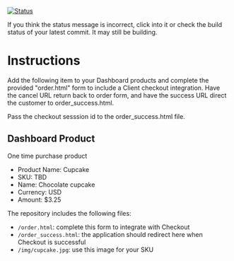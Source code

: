 [![Status](https://img.shields.io/badge/status-SUBMITTABLE%20COMMIT:%20082eb94ad736cd559de6ea302554f80f01498a29-brightgreen.svg)](https://github.com/andremcb/bakery_scaffold_AApE3fQi8zR0pcdo/commit/082eb94ad736cd559de6ea302554f80f01498a29)






























If you think the status message is incorrect, click into it or check the build status of your latest commit. It may still be building.

# Instructions 

Add the following item to your Dashboard products and complete the provided "order.html" form to include a Client checkout integration. Have the cancel URL return back to order form, and have the success URL direct the customer to order_success.html. 

Pass the checkout sesssion id to the order_success.html file.

## Dashboard Product
One time purchase product
* Product Name: Cupcake
* SKU: TBD
* Name: Chocolate cupcake
* Currency: USD
* Amount: $3.25

The repository includes the following files:
* `/order.html`: complete this form to integrate with Checkout
* `/order_success.html`: the application should redirect here when Checkout is successful
* `/img/cupcake.jpg`: use this image for your SKU
